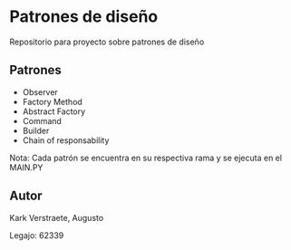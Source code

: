 # Patrones de diseño
Repositorio para proyecto sobre patrones de diseño

## Patrones

- Observer
- Factory Method
- Abstract Factory
- Command
- Builder
- Chain of responsability

Nota: Cada patrón se encuentra en su respectiva rama y se ejecuta en el MAIN.PY


## Autor

Kark Verstraete, Augusto

Legajo: 62339
